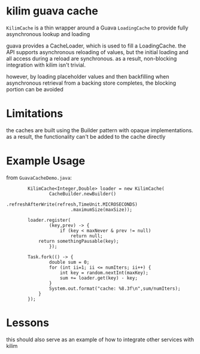 # kilim guava cache

`KilimCache` is a thin wrapper around a Guava `LoadingCache` to provide fully asynchronous lookup and loading


guava provides a CacheLoader, which is used to fill a LoadingCache.
the API supports asynchronous reloading of values, but the initial loading
and all access during a reload are synchronous.
as a result, non-blocking integration with kilim isn't trivial.

however, by loading placeholder values and then backfilling
when asynchronous retrieval from a backing store completes, the blocking
portion can be avoided




# Limitations

the caches are built using the Builder pattern with opaque implementations.
as a result, the functionality can't be added to the cache directly

# Example Usage

from `GuavaCacheDemo.java`:
```
        KilimCache<Integer,Double> loader = new KilimCache(
                CacheBuilder.newBuilder()
                        .refreshAfterWrite(refresh,TimeUnit.MICROSECONDS)
                        .maximumSize(maxSize));

        loader.register(
                (key,prev) -> {
                    if (key < maxNever & prev != null)
                        return null;
		    return somethingPausable(key);
                });

        Task.fork(() -> {
                double sum = 0;
                for (int ii=1; ii <= numIters; ii++) {
                    int key = random.nextInt(maxKey);
                    sum += loader.get(key) - key;
                }
                System.out.format("cache: %8.3f\n",sum/numIters);
            }
        });
```



# Lessons

this should also serve as an example of how to integrate other services with kilim



